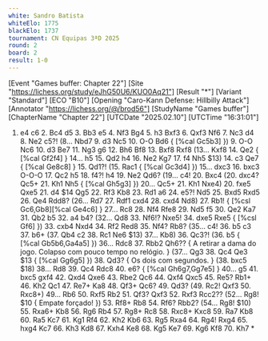 ```yaml
---
white: Sandro Batista
whiteElo: 1775
blackElo: 1737
tournament: CN Equipas 3ªD 2025
round: 2
board: 2
result: 1-0
---
```


[Event "Games buffer: Chapter 22"]
[Site "https://lichess.org/study/eJhG50U6/KUO0Aq21"]
[Result "*"]
[Variant "Standard"]
[ECO "B10"]
[Opening "Caro-Kann Defense: Hillbilly Attack"]
[Annotator "https://lichess.org/@/brod56"]
[StudyName "Games buffer"]
[ChapterName "Chapter 22"]
[UTCDate "2025.02.10"]
[UTCTime "16:31:01"]

1. e4 c6 2. Bc4 d5 3. Bb3 e5 4. Nf3 Bg4 5. h3 Bxf3 6. Qxf3 Nf6 7. Nc3 d4 8. Ne2 c5?! (8... Nbd7 9. d3 Nc5 10. O-O Bd6 { [%cal Gc5b3] }) 9. O-O Nc6 10. d3 Be7 11. Ng3 g6 12. Bh6 Bf8 13. Bxf8 Rxf8 (13... Kxf8 14. Qe2 { [%cal Gf2f4] } 14... h5 15. Qd2 h4 16. Ne2 Kg7 17. f4 Nh5 $13) 14. c3 Qe7 { [%cal Ge8c8] } 15. Qd1?! (15. Rac1 { [%cal Gc3d4] }) 15... dxc3 16. bxc3 O-O-O 17. Qc2 h5 18. f4?! h4 19. Ne2 Qd6? (19... c4! 20. Bxc4 (20. dxc4? Qc5+ 21. Kh1 Nh5 { [%cal Gh5g3] }) 20... Qc5+ 21. Kh1 Nxe4) 20. fxe5 Qxe5 21. d4 $14 Qg5 22. Rf3 Kb8 23. Rd1 a6 24. e5?! Nd5 25. Bxd5 Rxd5 26. Qe4 Rdd8? (26... Rd7 27. Rdf1 cxd4 28. cxd4 Nd8) 27. Rb1! { [%csl Gc6,Gb8][%cal Ge4c6] } 27... Rc8 28. Nf4 Rfe8 29. Nd5 f5 30. Qe2 Ka7 31. Qb2 b5 32. a4 b4? (32... Qd8 33. Nf6!? Nxe5! 34. dxe5 Rxe5 { [%csl Gf6] }) 33. cxb4 Nxd4 34. Rf2 Red8 35. Nf4? Rb8? (35... c4! 36. b5 c3 37. b6+ (37. Qb4 c2 38. Rc1 Ne6 $13) 37... Kb8) 36. Qc3?! (36. b5 { [%cal Gb5b6,Ga4a5] }) 36... Rdc8 37. Rbb2 Qh6?? { A retirar a dama do jogo. Colapso com pouco tempo no relógio. } (37... Qg3 38. Qc4 Qe3 $13 { [%cal Gg6g5] }) 38. Qd3? { Os dois com segundos. } (38. bxc5 $18) 38... Rd8 39. Qc4 Rdc8 40. e6? { [%cal Gh6g7,Gg7e5] } 40... g5 41. bxc5 gxf4 42. Qxd4 Qxe6 43. Rbe2 Qc6 44. Qxf4 Qxc5 45. Re5? Rb1+ 46. Kh2 Qc1 47. Re7+ Ka8 48. Qf3+ Qc6? 49. Qd3? (49. Rc2! Qxf3 50. Rxc8+) 49... Rb6 50. Rxf5 Rb2 51. Qf3? Qxf3 52. Rxf3 Rcc2?? (52... Rg8! $10 { Empate forçado! }) 53. Rf8+ Rb8 54. Rf6? Rbb2? (54... Rg8! $10) 55. Rxa6+ Kb8 56. Rg6 Rb4 57. Rg8+ Rc8 58. Rxc8+ Kxc8 59. Ra7 Kb8 60. Ra5 Kc7 61. Kg1 Rf4 62. Kh2 Kb6 63. Rg5 Rxa4 64. Rg4! Rxg4 65. hxg4 Kc7 66. Kh3 Kd8 67. Kxh4 Ke8 68. Kg5 Ke7 69. Kg6 Kf8 70. Kh7 *
